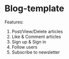 # Blog-template
Features:
 1) Post/View/Delete articles
 2) Like & Comment articles
 3) Sign up & Sign in 
 4) Follow users
 5) Subscribe to newsletter
